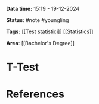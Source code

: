 **Data time:** 15:19 - 19-12-2024

**Status**: #note #youngling 

**Tags:** [[Test statistici]] [[Statistics]]

**Area**: [[Bachelor's Degree]]
# T-Test


# References